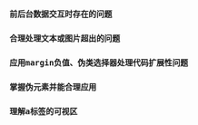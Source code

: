 ### `前后台数据交互时存在的问题`

### `合理处理文本或图片超出的问题`


### `应用margin负值、伪类选择器处理代码扩展性问题`

### `掌握伪元素并能合理应用`

### `理解a标签的可视区`